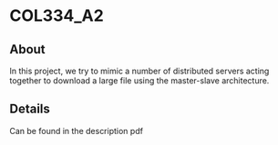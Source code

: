 # COL334_A2
## About
In this project, we try to mimic a number of distributed servers acting together to download a large file using the master-slave architecture.   

## Details
Can be found in the description pdf
